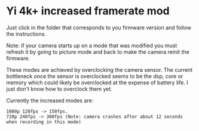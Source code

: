 # Yi 4k+ increased framerate mod

Just click in the folder that corresponds to you firmware version and follow 
the instructions.

Note: if your camera starts up on a mode that was modified you must refresh it 
by going to picture mode and back to make the camera reinit the firmware.

These modes are achieved by overclocking the camera sensor. The current 
bottleneck once the sensor is overclocked seems to be the dsp, core or memory 
which could likely be overclocked at the expense of battery life. I just don't 
know how to overclock them yet.

Currently the increased modes are: 
```
1080p 120fps -> 150fps.
720p 240fps -> 300fps (Note: camera crashes after about 12 seconds when recording in this mode)
```
